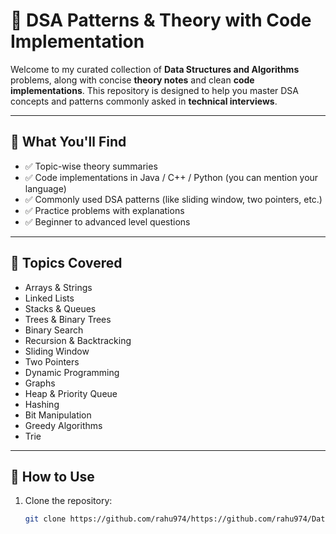 # 🧠 DSA Patterns & Theory with Code Implementation

Welcome to my curated collection of **Data Structures and Algorithms** problems, along with concise **theory notes** and clean **code implementations**. This repository is designed to help you master DSA concepts and patterns commonly asked in **technical interviews**.

---

## 📘 What You'll Find

- ✅ Topic-wise theory summaries  
- ✅ Code implementations in Java / C++ / Python (you can mention your language)  
- ✅ Commonly used DSA patterns (like sliding window, two pointers, etc.)  
- ✅ Practice problems with explanations  
- ✅ Beginner to advanced level questions  

---

## 🧩 Topics Covered

- Arrays & Strings
- Linked Lists
- Stacks & Queues
- Trees & Binary Trees
- Binary Search
- Recursion & Backtracking
- Sliding Window
- Two Pointers
- Dynamic Programming
- Graphs
- Heap & Priority Queue
- Hashing
- Bit Manipulation
- Greedy Algorithms
- Trie

---

## 🚀 How to Use

1. Clone the repository:
   ```bash
   git clone https://github.com/rahu974/https://github.com/rahu974/Data-Structure-and-Algorithm.git
